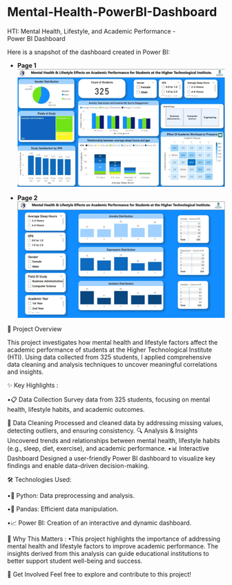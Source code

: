 # Mental-Health-PowerBI-Dashboard
HTI: Mental Health, Lifestyle, and Academic Performance - Power BI Dashboard

Here is a snapshot of the dashboard created in Power BI:
- **Page 1**  
  ![Page 1](./Page%201.jpg)  

- **Page 2**  
  ![Page 2](./Page%202.jpg)  


🌟 Project Overview

This project investigates how mental health and lifestyle factors affect the academic performance of students at the Higher Technological Institute (HTI). Using data collected from 325 students, I applied comprehensive data cleaning and analysis techniques to uncover meaningful correlations and insights.

✨ Key Highlights : 

•📋 Data Collection
Survey data from 325 students, focusing on mental health, lifestyle habits, and academic outcomes.

🧹 Data Cleaning
Processed and cleaned data by addressing missing values, detecting outliers, and ensuring consistency.
🔍 Analysis & Insights
Uncovered trends and relationships between mental health, lifestyle habits (e.g., sleep, diet, exercise), and academic performance.
•📊 Interactive Dashboard
Designed a user-friendly Power BI dashboard to visualize key findings and enable data-driven decision-making.

🛠️ Technologies Used:

•🐍 Python: Data preprocessing and analysis.

•📑 Pandas: Efficient data manipulation.

•📈 Power BI: Creation of an interactive and dynamic dashboard.

🎯 Why This Matters :
•This project highlights the importance of addressing mental health and lifestyle factors to improve academic performance. The insights derived from this analysis can guide educational institutions to better support student well-being and success.

🤝 Get Involved
Feel free to explore and contribute to this project!



